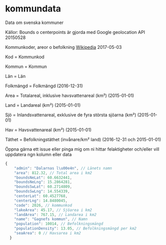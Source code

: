 # kommundata
Data om svenska kommuner

Källor: 
Bounds o centerpoints är gjorda med Google geolocation API 20150528

Kommunkoder, areor o befolkning [Wikipedia](https://sv.wikipedia.org/wiki/Lista_%C3%B6ver_Sveriges_kommuner) 2017-05-03

Kod = Kommunkod

Kommun = Kommun

Län = Län

Folkmängd = Folkmängd (2016-12-31)

Area = Totalareal, inklusive havsvattenareal (km²) (2015-01-01)

Land = Landareal (km²) (2015-01-01)

Sjö = Inlandsvattenareal, exklusive de fyra största sjöarna (km²) (2015-01-01)

Hav = Havsvattenareal (km²) (2015-01-01)

Täthet = Befolkningstäthet (invånare/km² land) (2016-12-31 och 2015-01-01)

Öppna gärna ett issue eller pinga mig om ni hittar felaktigheter och/eller vill uppdatera ngn kolumn eller data

```js
{
    "admin": "Dalarnas l\u00e4n", // Länets namn
    "area": 812.32, // Total area i km2
    "boundsNeLat": 60.6632441, 
    "boundsNeLng": 15.2864281,
    "boundsSwLat": 60.2714809,
    "boundsSwLng": 14.554339,
    "centerLat": 60.4527768,
    "centerLng": 14.8480045,
    "code": 2026, // kommunkod
    "lakeArea": 45.17, // Sjöarea i km2
    "landArea": 767.15, // Landarea i km2
    "name": "Gagnefs kommun", // Namn
    "population": 10014, // Befolkningsmängd
    "populationDensity": 13.05, // Befolkningsmängd per km2
    "seaArea": 0 // Havsarea i km2
  }
```
